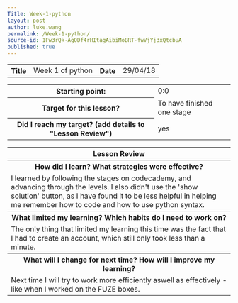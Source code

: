 ```yaml
---
Title: Week-1-python
layout: post
author: luke.wang
permalink: /Week-1-python/
source-id: 1Fw3rQk-AgODf4rHItagAibiMoBRT-fwVjYj3xQtcbuA
published: true
---
```

<table>
  <tr>
    <th>Title</th>
    <td>Week 1 of python</td>
    <th>Date</th>
    <td>29/04/18</td>
  </tr>
</table>

<table>
  <tr>
    <th>Starting point:</th>
    <td>0:0</td>
  </tr>
  <tr>
    <th>Target for this lesson?</th>
    <td>To have finished one stage</td>
  </tr>
  <tr>
    <th>Did I reach my target? 
(add details to "Lesson Review")</th>
    <td>yes</td>
  </tr>
</table>

<table>
  <tr>
  <th>Lesson Review</th>
  </tr>
  <tr>
    <th>How did I learn? What strategies were effective? </th>
  </tr>
  <tr>
    <td>
   I learned by following the stages on codecademy, and advancing through the levels. I also didn't use the 'show solution' button, as I have found it to be less helpful in helping me remember how to code and how to use python syntax.
   </td>
  </tr>
  <tr>
    <th>What limited my learning? Which habits do I need to work on? </th>
  </tr>
  <tr>
    <td>
  The only thing that limited my learning this time was the fact that I had to create an account, which still only took less than a minute. 
   </td>
  </tr>
  <tr>
    <th>What will I change for next time? How will I improve my learning?</th>
  </tr>
  <tr>
    <td>
   Next time I will try to work more efficiently aswell as effectively - like when I worked on the FUZE boxes.
    </td>
  </tr>
</table>
